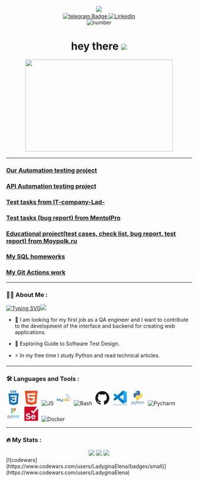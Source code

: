 <div id="header" align="center">
  <img src="https://media.giphy.com/media/paTz7UZbPfTZFRYnnB/giphy.gif" width="200"/>
  
<div id="badges">
  <a href="https://t.me/elena_arabel">
    <img src="https://img.shields.io/badge/telegram-blue?logo=telegram&logoColor=white&style=for-the-badge" alt="telegram Badge"/>
  </a>
  <a href="https://www.linkedin.com/in/elena-ladygina/">
	<img src="https://img.shields.io/badge/LinkedIn-blue?style=for-the-badge&logo=linkedin&logoColor=white" alt="LinkedIn"/>
</a>
</div>
<img src="https://komarev.com/ghpvc/?username=LadyginaElena&style=flat-square&color=blue" alt="number"/>
<h1>
  hey there
  <img src="https://media.giphy.com/media/hvRJCLFzcasrR4ia7z/giphy.gif" width="30px"/>
</h1> </div>
<div align="center">
  <img src="https://media.giphy.com/media/l46Cy1rHbQ92uuLXa/giphy.gif" width="400" height="250"/>
</div>

---

### [Our Automation testing project](https://github.com/ivanovajulika/Sauce)

### [API Automation testing project](https://github.com/ivanovajulika/Api_Petstore)

### [Test tasks from IT-company-Lad- ](https://drive.google.com/drive/folders/1WOlm2O8DNhQFT_t8MvKbp66Y6pS_alBu?usp=sharing)

### [Test tasks (bug report) from MentolPro ](https://docs.google.com/spreadsheets/d/1O_TJn9DtrC3cHPM9sAXZsarc4KzhBg5yzTkobjyEkE8/edit?usp=sharing)

### [Educational project(test cases, check list, bug report, test report) from Moypolk.ru ](https://drive.google.com/drive/folders/1s8gwpn5l3fR23GAJ3hnFRDutFE078B8Z?usp=sharing)

### [My SQL homeworks ](https://github.com/LadyginaElena/My_SQL_homework)

### [My Git Actions work](https://github.com/LadyginaElena/Luma_automation)



---

### :woman_technologist: About Me :
[![Typing SVG](https://readme-typing-svg.herokuapp.com?color=%2336BCF7&lines=I+am+QA+engineer)](https://git.io/typing-svg)<img src="https://media.giphy.com/media/WUlplcMpOCEmTGBtBW/giphy.gif" width="30">
- :telescope: I am looking for my first job as a QA engineer and I want to contribute to the development of the interface and backend for creating web applications.

- :seedling: Exploring Guide to Software Test Design.

- :zap: In my free time I study Python and read technical articles.

---

### :hammer_and_wrench: Languages and Tools :

<div>
  <img src="https://github.com/devicons/devicon/blob/master/icons/css3/css3-plain-wordmark.svg"  title="CSS3" alt="CSS" width="40" height="40"/>&nbsp;
  <img src="https://github.com/devicons/devicon/blob/master/icons/html5/html5-original.svg" title="HTML5" alt="HTML" width="40" height="40"/>&nbsp;
  <img src="https://cdn.jsdelivr.net/gh/devicons/devicon/icons/javascript/javascript-original.svg" title="JS" alt="JS" width="40" height="40" />&nbsp;     
  <img src="https://github.com/devicons/devicon/blob/master/icons/mysql/mysql-original-wordmark.svg" title="MySQL"  alt="MySQL" width="40" height="40" />&nbsp;
  <img src="https://cdn.jsdelivr.net/gh/devicons/devicon/icons/bash/bash-original.svg" title="Bash"  alt="Bash" width="40" height="40"/>&nbsp;       
  <img src="https://github.com/devicons/devicon/blob/master/icons/github/github-original.svg" title="GitHub" alt="GitHub" width="40" height="40" />&nbsp;
  <img src="https://github.com/devicons/devicon/blob/master/icons/vscode/vscode-original-wordmark.svg" title="VSCode" alt="VSCode" width="40" height="40" />&nbsp;
  <img src="https://github.com/devicons/devicon/blob/master/icons/python/python-original-wordmark.svg" title="Python" alt="Python" width="40" height="40" />&nbsp;
  <img src="https://cdn.jsdelivr.net/gh/devicons/devicon/icons/pycharm/pycharm-original.svg" title="Pycharm" alt="Pycharm" width="40" height="40" />&nbsp;     
  <img src="https://github.com/devicons/devicon/blob/master/icons/pytest/pytest-original-wordmark.svg"  title="Pytest" alt="Pytest" width="40" height="40" />&nbsp;
  <img src="https://github.com/devicons/devicon/blob/master/icons/selenium/selenium-original.svg"  title="Selenium" alt="Selenium" width="40" height="40" />&nbsp;
  <img src="https://cdn.jsdelivr.net/gh/devicons/devicon/icons/docker/docker-original.svg" title="Docker" alt="Docker" width="40" height="40" />&nbsp;
  </div> 

---

### :fire: My Stats :

<div id="stat" align="center">
	<img src="https://github-profile-summary-cards.vercel.app/api/cards/profile-details?username=LadyginaElena&theme=github_dark"/>
	<img src="https://github-profile-summary-cards.vercel.app/api/cards/most-commit-language?username=LadyginaElena&theme=github_dark"/>
	<img src="https://github-profile-summary-cards.vercel.app/api/cards/stats?username=LadyginaElena&theme=github_dark"/>
</div>
[![codewars](https://www.codewars.com/users/LadyginaElena/badges/small)](https://www.codewars.com/users/LadyginaElena)
